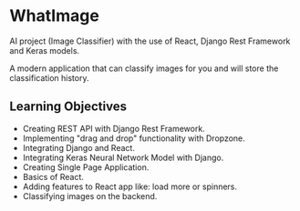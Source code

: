 # WhatImage

AI project (Image Classifier) with the use of React, Django Rest Framework and Keras models.

A modern application that can classify images for you and will store the classification history.

## Learning Objectives

<ul>
<li>Creating REST API with Django Rest Framework.</li>
<li>Implementing "drag and drop" functionality with Dropzone.</li>
<li>Integrating Django and React.</li>
<li>Integrating Keras Neural Network Model with Django.</li>
<li>Creating Single Page Application.</li>
<li>Basics of React.</li>
<li>Adding features to React app like: load more or spinners.</li>
<li>Classifying images on the backend.</li>
</ul>